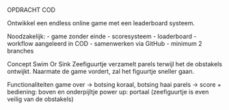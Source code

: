 OPDRACHT COD 

Ontwikkel een endless online game met een leaderboard systeem.

Noodzakelijk:
    - game zonder einde
    - scoresysteem
    - loaderboard
    - workflow aangeleerd in COD
    - samenwerken via GitHub
    - minimum 2 branches 
    
Concept
    Swim Or Sink
    Zeefiguurtje verzamelt parels terwijl het de obstakels ontwijkt.
    Naarmate de game vordert, zal het figuurtje sneller gaan.
    
Functionaliteiten
    game over -> botsing koraal, botsing haai
    parels -> score +
    bediening: boven en onderpijltje
    power up: portaal (zeefiguurtje is even veilig van de obstakels)
